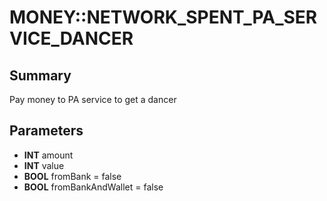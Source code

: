 # MONEY::NETWORK_SPENT_PA_SERVICE_DANCER

## Summary
Pay money to PA service to get a dancer

## Parameters
* **INT** amount
* **INT** value
* **BOOL** fromBank = false
* **BOOL** fromBankAndWallet = false